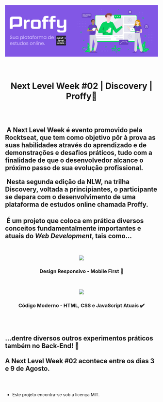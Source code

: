 <h1 align="center" font-size="40px">
<img src="public/images/proffy_logo.png">
<br><br>
</h1>
<div align="center">
<h1><b>Next Level Week #02 | Discovery | Proffy🚀</b></h1>
<br><br>
</div>


<h2>
&nbsp;A <b>Next Level Week</b> é evento promovido pela <b>Rocktseat</b>, que tem como objetivo pôr à prova as suas habilidades através do aprendizado e de demonstrações e desafios práticos, tudo com a finalidade de que o desenvolvedor alcance o próximo passo de sua evolução profissional.

&nbsp;Nesta segunda edição da NLW, na trilha Discovery, voltada a principiantes, o participante se depara com o desenvolvimento de uma plataforma de estudos online chamada <b>Proffy</b>.</h2>

<h2>&nbsp;É um projeto que coloca em prática diversos conceitos fundamentalmente importantes e atuais do <i>Web Development</i>, tais como...</h2>
<br><br>
<div align="center">
<img class="mobile" width="1200px" src="public/responsive.gif"><br>
<h3><b>Design Responsivo - Mobile First 📱</b></h3>
</div>
<br><br>
<div align="center">
<img class="mobile" width="1200px" src="public/frontend.png"><br>
<h3><b>Código Moderno - HTML, CSS e JavaScript Atuais ✔️</b></h3>
</div>
<br><br>

<h2>...dentre diversos outros experimentos práticos também no Back-End! 🔗
<br><br>
A Next Level Week #02 acontece entre os dias 3 e 9 de Agosto.
</h2><br><br>

- Este projeto encontra-se sob a licença MIT.
